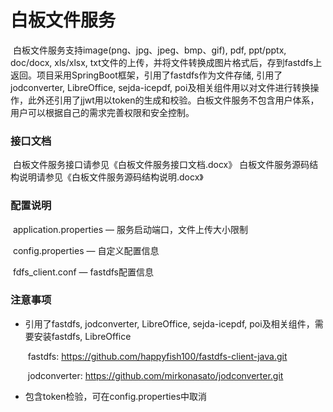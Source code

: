 # 白板文件服务

​		白板文件服务支持image(png、jpg、jpeg、bmp、gif), pdf, ppt/pptx, doc/docx, xls/xlsx, txt文件的上传，并将文件转换成图片格式后，存到fastdfs上返回。项目采用SpringBoot框架，引用了fastdfs作为文件存储, 引用了jodconverter, LibreOffice, sejda-icepdf, poi及相关组件用以对文件进行转换操作，此外还引用了jjwt用以token的生成和校验。白板文件服务不包含用户体系，用户可以根据自己的需求完善权限和安全控制。

### 接口文档

​		白板文件服务接口请参见《白板文件服务接口文档.docx》
​		白板文件服务源码结构说明请参见《白板文件服务源码结构说明.docx》

### 配置说明

​		application.properties — 服务启动端口，文件上传大小限制

​		config.properties — 自定义配置信息

​		fdfs_client.conf — fastdfs配置信息

### 注意事项

- 引用了fastdfs, jodconverter, LibreOffice, sejda-icepdf, poi及相关组件，需要安装fastdfs, LibreOffice

  ​	fastdfs: https://github.com/happyfish100/fastdfs-client-java.git

  ​	jodconverter: https://github.com/mirkonasato/jodconverter.git

- 包含token检验，可在config.properties中取消